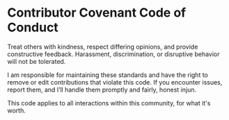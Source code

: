 # Contributor Covenant Code of Conduct

Treat others with kindness, respect differing opinions, and provide constructive feedback. Harassment, discrimination, or disruptive behavior will not be tolerated.

I am responsible for maintaining these standards and have the right to remove or edit contributions that violate this code. If you encounter issues, report them, and I’ll handle them promptly and fairly, honest injun.

This code applies to all interactions within this community, for what it's worth. 
